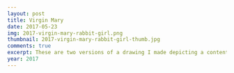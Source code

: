 ```yaml
---
layout: post
title: Virgin Mary
date: 2017-05-23
img: 2017-virgin-mary-rabbit-girl.png
thumbnail: 2017-virgin-mary-rabbit-girl-thumb.jpg
comments: true
excerpt: These are two versions of a drawing I made depicting a content praying rabbit girl. I used a painting of the Virgin Mary for reference. There is no real meaning behind this drawing, I just wanted to capture a certain mood that I can't accurately describe in words.
year: 2017
---
```

